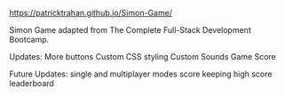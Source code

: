 https://patricktrahan.github.io/Simon-Game/

Simon Game adapted from The Complete Full-Stack Development Bootcamp.

Updates:
More buttons
Custom CSS styling
Custom Sounds
Game Score

Future Updates:
single and multiplayer modes
score keeping
high score leaderboard
